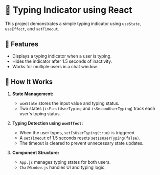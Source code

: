 # 💬 Typing Indicator using React

This project demonstrates a simple typing indicator using `useState`, `useEffect`, and `setTimeout`.

## 🚀 Features
- Displays a typing indicator when a user is typing.
- Hides the indicator after 1.5 seconds of inactivity.
- Works for multiple users in a chat window.

## 📌 How It Works
1. **State Management:**
   - `useState` stores the input value and typing status.
   - Two states (`isFirstUserTyping` and `isSecondUserTyping`) track each user's typing status.

2. **Typing Detection using `useEffect`:**
   - When the user types, `setIsUserTyping(true)` is triggered.
   - A `setTimeout` of 1.5 seconds resets `setIsUserTyping(false)`.
   - The timeout is cleared to prevent unnecessary state updates.

3. **Component Structure:**
   - `App.js` manages typing states for both users.
   - `ChatWindow.js` handles UI and typing logic.


